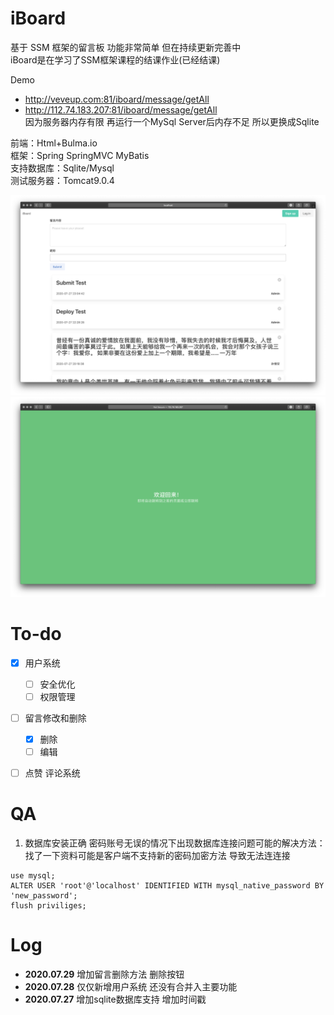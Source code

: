 # iBoard

基于 SSM 框架的留言板 功能非常简单 但在持续更新完善中<br>
iBoard是在学习了SSM框架课程的结课作业(已经结课)

Demo
+ http://veveup.com:81/iboard/message/getAll
+ http://112.74.183.207:81/iboard/message/getAll <br>
因为服务器内存有限 再运行一个MySql Server后内存不足 所以更换成Sqlite

前端：Html+Bulma.io<br>
框架：Spring SpringMVC MyBatis<br>
支持数据库：Sqlite/Mysql<br>
测试服务器：Tomcat9.0.4<br>


![img](./img/demo6.png)
![img](./img/demo4.png)

# To-do
 - [x] 用户系统
    - [ ] 安全优化
    - [ ] 权限管理
 - [ ] 留言修改和删除
    - [x] 删除
    - [ ] 编辑
 - [ ] 点赞 评论系统
 
 
 # QA
 1. 数据库安装正确 密码账号无误的情况下出现数据库连接问题可能的解决方法：<br>
 找了一下资料可能是客户端不支持新的密码加密方法 导致无法连连接
 ```mysql
use mysql;
ALTER USER 'root'@'localhost' IDENTIFIED WITH mysql_native_password BY 'new_password';
flush priviliges;
```


# Log
+ **2020.07.29** 增加留言删除方法 删除按钮
+ **2020.07.28** 仅仅新增用户系统 还没有合并入主要功能
+ **2020.07.27** 增加sqlite数据库支持 增加时间戳
